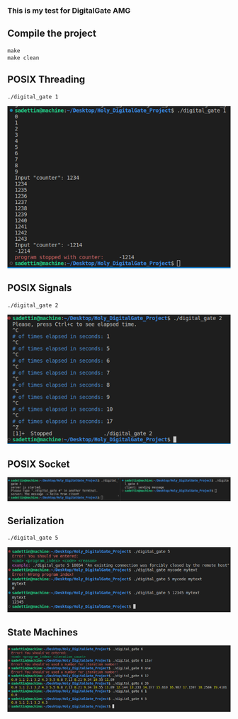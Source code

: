 ### This is my test for DigitalGate AMG

## Compile the project
```
make
make clean
```

## POSIX Threading
```
./digital_gate 1
```
![an image](images/digital_gate_1.png)

## POSIX Signals
```
./digital_gate 2
```
![an image](images/digital_gate_2.png)

## POSIX Socket
![an image](images/digital_gate_3_4.png)

## Serialization
```
./digital_gate 5
```
![an image](images/digital_gate_5.png)

## State Machines
![an image](images/digital_gate_6.png)
